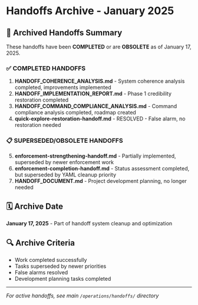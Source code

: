 # Handoffs Archive - January 2025

## 📁 Archived Handoffs Summary

These handoffs have been **COMPLETED** or are **OBSOLETE** as of January 17, 2025.

### **✅ COMPLETED HANDOFFS**

1. **HANDOFF_COHERENCE_ANALYSIS.md** - System coherence analysis completed, improvements implemented
2. **HANDOFF_IMPLEMENTATION_REPORT.md** - Phase 1 credibility restoration completed  
3. **HANDOFF_COMMAND_COMPLIANCE_ANALYSIS.md** - Command compliance analysis completed, roadmap created
4. **quick-explore-restoration-handoff.md** - RESOLVED - False alarm, no restoration needed

### **📋 SUPERSEDED/OBSOLETE HANDOFFS**

5. **enforcement-strengthening-handoff.md** - Partially implemented, superseded by newer enforcement work
6. **enforcement-completion-handoff.md** - Status assessment completed, but superseded by YAML cleanup priority
7. **HANDOFF_DOCUMENT.md** - Project development planning, no longer needed

## 🗓️ Archive Date
**January 17, 2025** - Part of handoff system cleanup and optimization

## 🔍 Archive Criteria
- Work completed successfully
- Tasks superseded by newer priorities  
- False alarms resolved
- Development planning tasks completed

---
*For active handoffs, see main `/operations/handoffs/` directory*